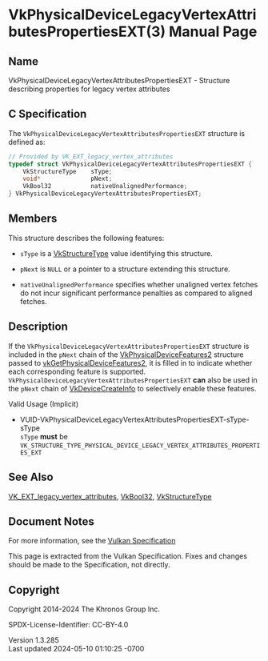 # VkPhysicalDeviceLegacyVertexAttributesPropertiesEXT(3) Manual Page

## Name

VkPhysicalDeviceLegacyVertexAttributesPropertiesEXT - Structure
describing properties for legacy vertex attributes



## <a href="#_c_specification" class="anchor"></a>C Specification

The `VkPhysicalDeviceLegacyVertexAttributesPropertiesEXT` structure is
defined as:

``` c
// Provided by VK_EXT_legacy_vertex_attributes
typedef struct VkPhysicalDeviceLegacyVertexAttributesPropertiesEXT {
    VkStructureType    sType;
    void*              pNext;
    VkBool32           nativeUnalignedPerformance;
} VkPhysicalDeviceLegacyVertexAttributesPropertiesEXT;
```

## <a href="#_members" class="anchor"></a>Members

This structure describes the following features:

- `sType` is a [VkStructureType](https://registry.khronos.org/vulkan/specs/1.3-extensions/man/html/VkStructureType.html) value identifying
  this structure.

- `pNext` is `NULL` or a pointer to a structure extending this
  structure.

- <span id="limits-nativeUnalignedPerformance"></span>
  `nativeUnalignedPerformance` specifies whether unaligned vertex
  fetches do not incur significant performance penalties as compared to
  aligned fetches.

## <a href="#_description" class="anchor"></a>Description

If the `VkPhysicalDeviceLegacyVertexAttributesPropertiesEXT` structure
is included in the `pNext` chain of the
[VkPhysicalDeviceFeatures2](https://registry.khronos.org/vulkan/specs/1.3-extensions/man/html/VkPhysicalDeviceFeatures2.html) structure
passed to
[vkGetPhysicalDeviceFeatures2](https://registry.khronos.org/vulkan/specs/1.3-extensions/man/html/vkGetPhysicalDeviceFeatures2.html), it is
filled in to indicate whether each corresponding feature is supported.
`VkPhysicalDeviceLegacyVertexAttributesPropertiesEXT` **can** also be
used in the `pNext` chain of
[VkDeviceCreateInfo](https://registry.khronos.org/vulkan/specs/1.3-extensions/man/html/VkDeviceCreateInfo.html) to selectively enable
these features.

Valid Usage (Implicit)

- <a
  href="#VUID-VkPhysicalDeviceLegacyVertexAttributesPropertiesEXT-sType-sType"
  id="VUID-VkPhysicalDeviceLegacyVertexAttributesPropertiesEXT-sType-sType"></a>
  VUID-VkPhysicalDeviceLegacyVertexAttributesPropertiesEXT-sType-sType  
  `sType` **must** be
  `VK_STRUCTURE_TYPE_PHYSICAL_DEVICE_LEGACY_VERTEX_ATTRIBUTES_PROPERTIES_EXT`

## <a href="#_see_also" class="anchor"></a>See Also

[VK_EXT_legacy_vertex_attributes](https://registry.khronos.org/vulkan/specs/1.3-extensions/man/html/VK_EXT_legacy_vertex_attributes.html),
[VkBool32](https://registry.khronos.org/vulkan/specs/1.3-extensions/man/html/VkBool32.html), [VkStructureType](https://registry.khronos.org/vulkan/specs/1.3-extensions/man/html/VkStructureType.html)

## <a href="#_document_notes" class="anchor"></a>Document Notes

For more information, see the <a
href="https://registry.khronos.org/vulkan/specs/1.3-extensions/html/vkspec.html#VkPhysicalDeviceLegacyVertexAttributesPropertiesEXT"
target="_blank" rel="noopener">Vulkan Specification</a>

This page is extracted from the Vulkan Specification. Fixes and changes
should be made to the Specification, not directly.

## <a href="#_copyright" class="anchor"></a>Copyright

Copyright 2014-2024 The Khronos Group Inc.

SPDX-License-Identifier: CC-BY-4.0

Version 1.3.285  
Last updated 2024-05-10 01:10:25 -0700
